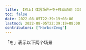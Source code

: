 ```yaml
---
title: 【初上】体言场所+を+移动动词（自）
toc: false
date: 2022-08-05T22:39:19+08:00
lastmod: 2022-08-05T22:39:19+08:00
contributors: ["HarborZeng"]
---
```


「を」表示以下两个场景

